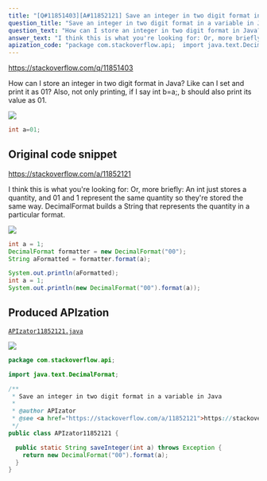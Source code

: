 ```yaml
---
title: "[Q#11851403][A#11852121] Save an integer in two digit format in a variable in Java"
question_title: "Save an integer in two digit format in a variable in Java"
question_text: "How can I store an integer in two digit format in Java? Like can I set and print it as 01? Also, not only printing, if I say int b=a;, b should also print its value as 01."
answer_text: "I think this is what you're looking for: Or, more briefly: An int just stores a quantity, and 01 and 1 represent the same quantity so they're stored the same way. DecimalFormat builds a String that represents the quantity in a particular format."
apization_code: "package com.stackoverflow.api;  import java.text.DecimalFormat;  /**  * Save an integer in two digit format in a variable in Java  *  * @author APIzator  * @see <a href=\"https://stackoverflow.com/a/11852121\">https://stackoverflow.com/a/11852121</a>  */ public class APIzator11852121 {    public static String saveInteger(int a) throws Exception {     return new DecimalFormat(\"00\").format(a);   } }"
---
```


https://stackoverflow.com/q/11851403

How can I store an integer in two digit format in Java? Like can I set
and print it as 01? Also, not only printing, if I say int b=a;, b should also print its value as 01.


<div class="code-logo"><img src="/stackoverflow.png" /></div>

```java
int a=01;
```


## Original code snippet

https://stackoverflow.com/a/11852121

I think this is what you&#x27;re looking for:
Or, more briefly:
An int just stores a quantity, and 01 and 1 represent the same quantity so they&#x27;re stored the same way.
DecimalFormat builds a String that represents the quantity in a particular format.

<div class="code-logo"><img src="/stackoverflow.png" /></div>

```java
int a = 1;
DecimalFormat formatter = new DecimalFormat("00");
String aFormatted = formatter.format(a);

System.out.println(aFormatted);
int a = 1;
System.out.println(new DecimalFormat("00").format(a));
```

## Produced APIzation

[`APIzator11852121.java`](https://github.com/pasqualesalza/apization-temp/raw/main/data/search/APIzator11852121.java)

<div class="code-logo"><img src="/apizator.png" /></div>

```java
package com.stackoverflow.api;

import java.text.DecimalFormat;

/**
 * Save an integer in two digit format in a variable in Java
 *
 * @author APIzator
 * @see <a href="https://stackoverflow.com/a/11852121">https://stackoverflow.com/a/11852121</a>
 */
public class APIzator11852121 {

  public static String saveInteger(int a) throws Exception {
    return new DecimalFormat("00").format(a);
  }
}

```